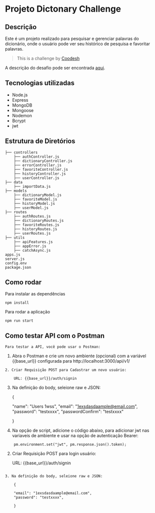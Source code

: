 # Projeto Dictonary Challenge

## Descrição
Este é um projeto realizado para pesquisar e gerenciar palavras do dicionário, onde o usuário pode ver seu histórico de pesquisa e favoritar palavras.
 
> This is a challenge by [Coodesh](https://coodesh.com/)

A descrição do desafio pode ser encontrada [aqui](https://github.com/k1y05h17k/projeto).

## Tecnologias utilizadas
- Node.js 
- Express 
- MongoDB 
- Mongoose 
- Nodemon
- Bcrypt
- jwt

## Estrutura de Diretórios

````
├── controllers
    ├── authController.js
    ├── dictionaryController.js
    ├── errorController.js
    ├── favoriteController.js
    ├── historyController.js
    ├── userController.js
├── data
    ├── importData.js
├── models
    ├── dictionaryModel.js
    ├── favoriteModel.js
    ├── historyModel.js
    ├── userModel.js
├── routes
    ├── authRoutes.js
    ├── dictionaryRoutes.js
    ├── favoriteRoutes.js
    ├── historyRoutes.js
    ├── userRoutes.js
├── utils
    ├── apiFeatures.js
    ├── appError.js
    ├── catchAsync.js
apps.js
server.js
config.env
package.json  
````
    
## Como rodar

Para instalar as dependências
````
npm install
````

Para rodar a aplicação
````
npm run start
````

## Como testar API com o Postman
````
Para testar a API, você pode usar o Postman:
````
1. Abra o Postman e crie um novo ambiente (opcional) com a variável {{base_url}} configurada para http://localhost:3000/api/v1/
````
2. Criar Requisição POST para Cadastrar um novo usuário:

    URL: {{base_url}}/auth/signin
````

3. Na definição do body, seleione raw e JSON:
    
    { 
    
    "name": "Users 1wss",
    "email": "1exsdasdaample@email.com",
    "password": "testxxxx",
    "passwordConfirm": "testxxxx"

    }
4. Na opção de script, adicione o código abaixo, para adicionar jwt nas variaveis de ambiente e usar na opção de autenticação Bearer: 
````
    pm.environment.set("jwt", pm.response.json().token);
````


2. Criar Requisição POST para login usuário:

    URL: {{base_url}}/auth/signin
````

3. Na definição do body, seleione raw e JSON:
    
    { 

    "email": "1exsdasdaample@email.com",
    "password": "testxxxx",

    }
 







